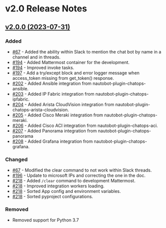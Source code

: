 <!-- markdownlint-disable MD024 -->
# v2.0 Release Notes

<!-- towncrier release notes start -->
## [v2.0.0 (2023-07-31)](https://github.com/nautobot/nautobot-plugin-chatops/releases/tag/v2.0.0)

### Added

- [#67](https://github.com/nautobot/nautobot-plugin-chatops/issues/67) - Added the ability within Slack to mention the chat bot by name in a channel and in threads.
- [#194](https://github.com/nautobot/nautobot-plugin-chatops/issues/194) - Added Mattermost container for the development.
- [#194](https://github.com/nautobot/nautobot-plugin-chatops/issues/194) - Improved invoke tasks.
- [#197](https://github.com/nautobot/nautobot-plugin-chatops/issues/197) - Add a try/except block and error logger message when access_token missing from get_token() response.
- [#202](https://github.com/nautobot/nautobot-plugin-chatops/issues/202) - Added Ansible integration from nautobot-plugin-chatops-ansible.
- [#203](https://github.com/nautobot/nautobot-plugin-chatops/issues/203) - Added IP Fabric integration from nautobot-plugin-chatops-ipfabric.
- [#204](https://github.com/nautobot/nautobot-plugin-chatops/issues/204) - Added Arista CloudVision integration from nautobot-plugin-chatops-arista-cloudvision.
- [#205](https://github.com/nautobot/nautobot-plugin-chatops/issues/205) - Added Cisco Meraki integration from nautobot-plugin-chatops-meraki.
- [#206](https://github.com/nautobot/nautobot-plugin-chatops/issues/206) - Added Cisco ACI integration from nautobot-plugin-chatops-aci.
- [#207](https://github.com/nautobot/nautobot-plugin-chatops/issues/207) - Added Panorama integration from nautobot-plugin-chatops-panorama
- [#208](https://github.com/nautobot/nautobot-plugin-chatops/issues/208) - Added Grafana integration from nautobot-plugin-chatops-grafana.

### Changed

- [#67](https://github.com/nautobot/nautobot-plugin-chatops/issues/67) - Modified the clear command to not work within Slack threads.
- [#196](https://github.com/nautobot/nautobot-plugin-chatops/issues/196) - Update to microsoft IPs and correcting the one in the doc.
- [#218](https://github.com/nautobot/nautobot-plugin-chatops/issues/218) - Added `/clear` command to development Mattermost.
- [#218](https://github.com/nautobot/nautobot-plugin-chatops/issues/218) - Improved integration workers loading.
- [#218](https://github.com/nautobot/nautobot-plugin-chatops/issues/218) - Sorted App config and environment variables.
- [#218](https://github.com/nautobot/nautobot-plugin-chatops/issues/218) - Sorted pyproject configurations.

### Removed

- Removed support for Python 3.7
